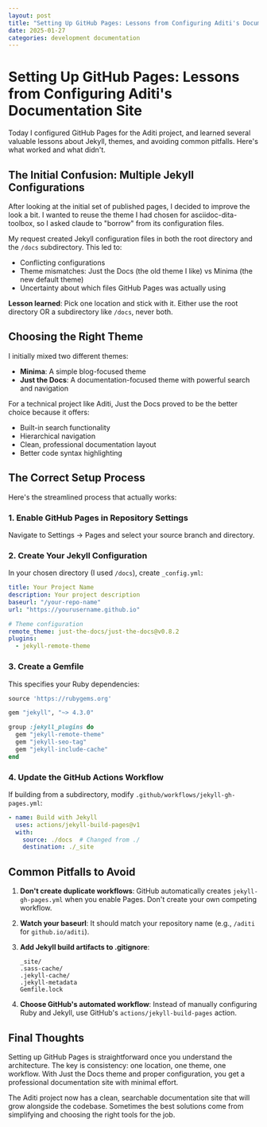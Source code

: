 ```yaml
---
layout: post
title: "Setting Up GitHub Pages: Lessons from Configuring Aditi's Documentation Site"
date: 2025-01-27
categories: development documentation
---
```


# Setting Up GitHub Pages: Lessons from Configuring Aditi's Documentation Site

Today I configured GitHub Pages for the Aditi project, and learned several valuable lessons about Jekyll, themes, and avoiding common pitfalls. Here's what worked and what didn't.

## The Initial Confusion: Multiple Jekyll Configurations

After looking at the initial set of published pages, I decided to improve the look a bit. I wanted to reuse the theme I had chosen for asciidoc-dita-toolbox, so I asked claude to "borrow" from its configuration files.

My request created Jekyll configuration files in both the root directory and the `/docs` subdirectory. This led to:
- Conflicting configurations
- Theme mismatches: Just the Docs (the old theme I like) vs Minima (the new default theme)
- Uncertainty about which files GitHub Pages was actually using

**Lesson learned**: Pick one location and stick with it. Either use the root directory OR a subdirectory like `/docs`, never both.

## Choosing the Right Theme

I initially mixed two different themes:
- **Minima**: A simple blog-focused theme
- **Just the Docs**: A documentation-focused theme with powerful search and navigation

For a technical project like Aditi, Just the Docs proved to be the better choice because it offers:
- Built-in search functionality
- Hierarchical navigation
- Clean, professional documentation layout
- Better code syntax highlighting

## The Correct Setup Process

Here's the streamlined process that actually works:

### 1. Enable GitHub Pages in Repository Settings
Navigate to Settings → Pages and select your source branch and directory.

### 2. Create Your Jekyll Configuration
In your chosen directory (I used `/docs`), create `_config.yml`:

```yaml
title: Your Project Name
description: Your project description
baseurl: "/your-repo-name"
url: "https://yourusername.github.io"

# Theme configuration
remote_theme: just-the-docs/just-the-docs@v0.8.2
plugins:
  - jekyll-remote-theme
```

### 3. Create a Gemfile
This specifies your Ruby dependencies:

```ruby
source 'https://rubygems.org'

gem "jekyll", "~> 4.3.0"

group :jekyll_plugins do
  gem "jekyll-remote-theme"
  gem "jekyll-seo-tag"
  gem "jekyll-include-cache"
end
```

### 4. Update the GitHub Actions Workflow
If building from a subdirectory, modify `.github/workflows/jekyll-gh-pages.yml`:

```yaml
- name: Build with Jekyll
  uses: actions/jekyll-build-pages@v1
  with:
    source: ./docs  # Changed from ./
    destination: ./_site
```

## Common Pitfalls to Avoid

1. **Don't create duplicate workflows**: GitHub automatically creates `jekyll-gh-pages.yml` when you enable Pages. Don't create your own competing workflow.

2. **Watch your baseurl**: It should match your repository name (e.g., `/aditi` for `github.io/aditi`).

3. **Add Jekyll build artifacts to .gitignore**:
   ```
   _site/
   .sass-cache/
   .jekyll-cache/
   .jekyll-metadata
   Gemfile.lock
   ```

4. **Choose GitHub's automated workflow**: Instead of manually configuring Ruby and Jekyll, use GitHub's `actions/jekyll-build-pages` action.

## Final Thoughts

Setting up GitHub Pages is straightforward once you understand the architecture. The key is consistency: one location, one theme, one workflow. With Just the Docs theme and proper configuration, you get a professional documentation site with minimal effort.

The Aditi project now has a clean, searchable documentation site that will grow alongside the codebase. Sometimes the best solutions come from simplifying and choosing the right tools for the job.